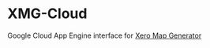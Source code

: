 # XMG-Cloud
Google Cloud App Engine interface for [Xero Map Generator](https://github.com/derwentx/Xero-Map-Generator)
